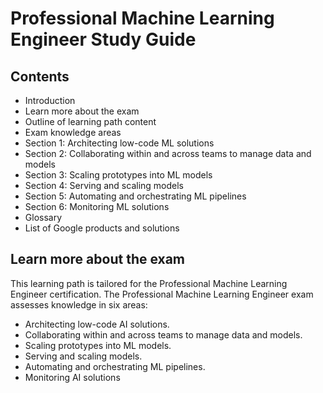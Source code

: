 # Professional Machine Learning Engineer Study Guide

## Contents

- Introduction
- Learn more about the exam
- Outline of learning path content
- Exam knowledge areas
- Section 1: Architecting low-code ML solutions
- Section 2: Collaborating within and across teams to manage data and models
- Section 3: Scaling prototypes into ML models
- Section 4: Serving and scaling models
- Section 5: Automating and orchestrating ML pipelines
- Section 6: Monitoring ML solutions
- Glossary
- List of Google products and solutions

## Learn more about the exam

This learning path is tailored for the Professional Machine Learning Engineer certification. The Professional Machine Learning Engineer exam assesses knowledge in six areas:

- Architecting low-code AI solutions.
- Collaborating within and across teams to manage data and models.
- Scaling prototypes into ML models.
- Serving and scaling models.
- Automating and orchestrating ML pipelines.
- Monitoring AI solutions
